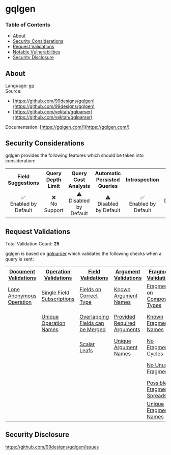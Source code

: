 # gqlgen

### Table of Contents
* [About](#About)
* [Security Considerations](#Security-Considerations)
* [Request Validations](#Request-Validations)
* [Notable Vulnerabilities](#Notable-Vulnerabilties)
* [Security Disclosure](#Security-Disclosure)

## About
Language: [go](https://go.dev/)\
Source: 
- [https://github.com/99designs/gqlgen](https://github.com/99designs/gqlgen)
- [https://github.com/vektah/gqlparser](https://github.com/vektah/gqlparser)

Documentation: [https://gqlgen.com/](https://gqlgen.com/)


## Security Considerations
gqlgen provides the following features which should be taken into consideration:

<table>
	<tr>
		<th align="center">Field Suggestions</th>
		<th align="center">Query Depth Limit</th>
		<th align="center">Query Cost Analysis</th>
		<th align="center">Automatic Persisted Queries</th>
		<th align="center">Introspection</th>
		<th align="center">Debug Mode</th>
		<th align="center">Batch Requests</th>
	</tr>
	<tr>
		<td align="center">✅<br>Enabled by Default</td>
		<td align="center">❌<br>No Support</td>
		<td align="center">⚠️<br>Disabled by Default</td>
		<td align="center">⚠️<br>Disabled by Default</td>
		<td align="center">✅<br>Enabled by Default</td>
		<td align="center">⚠️<br>Disabled by Default</td>
		<td align="center">⚠️<br>Disabled by Default</td>
	</tr>
</table>

## Request Validations
Total Validation Count: **25**

gqlgen is based on [gqlparser](https://github.com/dgraph-io/gqlparser) which validates the following checks when a query is sent:

<table>
	<tr>
		<th><a href="https://spec.graphql.org/October2021/#sec-Documents">Document Validations</a></th>
		<th><a href="https://spec.graphql.org/October2021/#sec-Validation.Operations">Operation Validations</a></th>
		<th><a href="https://spec.graphql.org/October2021/#sec-Validation.Fields">Field Validations</a></th>
		<th><a href="https://spec.graphql.org/October2021/#sec-Validation.Arguments">Argument Validations</a></th>
		<th><a href="https://spec.graphql.org/October2021/#sec-Validation.Fragments">Fragment Validations</a></th>
		<th><a href="https://spec.graphql.org/October2021/#sec-Values">Value Validations</a></th>
		<th><a href="https://spec.graphql.org/October2021/#sec-Validation.Directives">Directive Validations</a></th>
		<th><a href="https://spec.graphql.org/October2021/#sec-Validation.Variables">Variable Validations</a></th>
		<th>Misc. Validations</th>
	</tr>
	<tr>
		<td><a href="https://github.com/vektah/gqlparser/blob/master/validator/rules/lone_anonymous_operation.go">Lone Anonymous Operation</a></td>
		<td><a href="https://github.com/vektah/gqlparser/blob/master/validator/rules/single_field_subscriptions.go">Single Field Subscriptions</a></td>
		<td><a href="https://github.com/vektah/gqlparser/blob/master/validator/rules/fields_on_correct_type.go">Fields on Correct Type</a></td>
		<td><a href="https://github.com/vektah/gqlparser/blob/master/validator/rules/known_argument_names.go">Known Argument Names</a></td>
		<td><a href="https://github.com/vektah/gqlparser/blob/master/validator/rules/fragments_on_composite_types.go">Fragments on Composite Types</a></td>
		<td><a href="https://github.com/vektah/gqlparser/blob/master/validator/rules/known_type_names.go">Known Type Names</a></td>
		<td><a href="https://github.com/vektah/gqlparser/blob/master/validator/rules/known_directives.go">Known Directives</a></td>
		<td><a href="https://github.com/vektah/gqlparser/blob/master/validator/rules/no_undefined_variables.go">No Undefined Variables</a></td>
		<td><a href=""></a></td>
	</tr>
	<tr>
		<td><a href=""></a></td>
		<td><a href="https://github.com/vektah/gqlparser/blob/master/validator/rules/unique_operation_names.go">Unique Operation Names</a></td>
		<td><a href="https://github.com/vektah/gqlparser/blob/master/validator/rules/overlapping_fields_can_be_merged.go">Overlapping Fields can be Merged</a></td>
		<td><a href="https://github.com/vektah/gqlparser/blob/master/validator/rules/provided_required_arguments.go">Provided Required Arguments</a></td>
		<td><a href="https://github.com/vektah/gqlparser/blob/master/validator/rules/known_fragment_names.go">Known Fragment Names</a></td>
		<td><a href="https://github.com/vektah/gqlparser/blob/master/validator/rules/unique_input_field_names.go">Unique Input Field Names</a></td>
		<td><a href="https://github.com/vektah/gqlparser/blob/master/validator/rules/unique_directives_per_location.go">Unique Directives per Location</a></td>
		<td><a href="https://github.com/vektah/gqlparser/blob/master/validator/rules/no_unused_variables.go">No Unused Variables</a></td>
		<td><a href=""></a></td>
	</tr>
	<tr>
		<td><a href=""></a></td>
		<td><a href=""></a></td>
		<td><a href="https://github.com/vektah/gqlparser/blob/master/validator/rules/scalar_leafs.go">Scalar Leafs</a></td>
		<td><a href="https://github.com/vektah/gqlparser/blob/master/validator/rules/unique_argument_names.go">Unique Argument Names</a></td>
		<td><a href="https://github.com/vektah/gqlparser/blob/master/validator/rules/no_fragment_cycles.go">No Fragment Cycles</a></td>
		<td><a href="https://github.com/vektah/gqlparser/blob/master/validator/rules/values_of_correct_type.go">Values of Correct Type</a></td>
		<td><a href=""></a></td>
		<td><a href="https://github.com/vektah/gqlparser/blob/master/validator/rules/unique_variable_names.go">Unique Variable Names</a></td>
		<td><a href=""></a></td>
	</tr>
	<tr>
		<td><a href=""></a></td>
		<td><a href=""></a></td>
		<td><a href=""></a></td>
		<td><a href=""></a></td>
		<td><a href="https://github.com/vektah/gqlparser/blob/master/validator/rules/no_unused_fragments.go">No Unused Fragments</a></td>
		<td><a href=""></a></td>
		<td><a href=""></a></td>
		<td><a href="https://github.com/vektah/gqlparser/blob/master/validator/rules/variables_are_input_types.go">Variables are Input Types</a></td>
		<td><a href=""></a></td>
	</tr>
	<tr>
		<td><a href=""></a></td>
		<td><a href=""></a></td>
		<td><a href=""></a></td>
		<td><a href=""></a></td>
		<td><a href="https://github.com/vektah/gqlparser/blob/master/validator/rules/possible_fragment_spreads.go">Possible Fragment Spreads</a></td>
		<td><a href=""></a></td>
		<td><a href=""></a></td>
		<td><a href="https://github.com/vektah/gqlparser/blob/master/validator/rules/variables_in_allowed_position.go">Variables in Allowed Position</a></td>
		<td><a href=""></a></td>
	</tr>
	<tr>
		<td><a href=""></a></td>
		<td><a href=""></a></td>
		<td><a href=""></a></td>
		<td><a href=""></a></td>
		<td><a href="https://github.com/vektah/gqlparser/blob/master/validator/rules/unique_fragment_names.go">Unique Fragment Names</a></td>
		<td><a href=""></a></td>
		<td><a href=""></a></td>
		<td><a href=""></a></td>
		<td><a href=""></a></td>
	</tr>
</table>

## Security Disclosure
https://github.com/99designs/gqlgen/issues